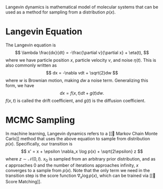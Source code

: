 Langevin dynamics is mathematical model of molecular systems that can be used as a method for sampling from a distribution $p(x)$.

# Langevin Equation
The Langevin equation is 
$$
\lambda \frac{dx}{dt} = -\frac{\partial v}{\partial x} + \eta(t),
$$
 where we have particle position $x$, particle velocity $v$, and noise $\eta(t)$. This is also commonly written as 
$$
dx = -\nabla vdt + \sqrt{2}dw
$$
 where $w$ is Brownian motion, making $dw$ a noise term. Generalizing this form, we have 
$$
dx = f(x, t) dt + g(t)dw.
$$
 $f(x, t)$ is called the drift coefficient, and $g(t)$ is the diffusion coefficient.

# MCMC Sampling
In machine learning, Langevin dynamics refers to a [[🎯 Markov Chain Monte Carlo]] method that uses the above equation to sample from distribution $p(x)$. Specifically, our transition is 
$$
x' = x + \epsilon \nabla_x \log p(x) + \sqrt{2\epsilon} z
$$
 where $z \sim \mathcal{N}(0, I)$. $x_0$ is sampled from an arbitrary prior distribution, and as $\epsilon$ approaches $0$ and the number of iterations approaches infinity, $x$ converges to a sample from $p(x)$. Note that the only term we need in the transition step is the score function $\nabla_x \log p(x)$, which can be trained via [[🎼 Score Matching]].
